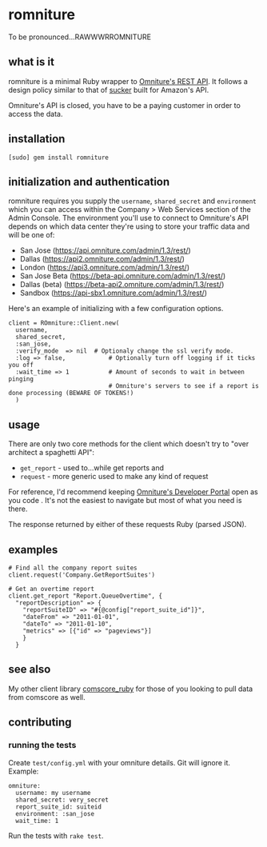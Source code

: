 # romniture
To be pronounced...RAWWWRROMNITURE

## what is it
romniture is a minimal Ruby wrapper to [Omniture's REST API](http://developer.omniture.com).  It follows a design policy similar to that of [sucker](https://rubygems.org/gems/sucker) built for Amazon's API.

Omniture's API is closed, you have to be a paying customer in order to access the data.

## installation
    [sudo] gem install romniture

## initialization and authentication
romniture requires you supply the `username`, `shared_secret` and `environment` which you can access within the Company > Web Services section of the Admin Console.  The environment you'll use to connect to Omniture's API depends on which data center they're using to store your traffic data and will be one of:

* San Jose (https://api.omniture.com/admin/1.3/rest/)
* Dallas (https://api2.omniture.com/admin/1.3/rest/)
* London (https://api3.omniture.com/admin/1.3/rest/)
* San Jose Beta (https://beta-api.omniture.com/admin/1.3/rest/)
* Dallas (beta) (https://beta-api2.omniture.com/admin/1.3/rest/)
* Sandbox (https://api-sbx1.omniture.com/admin/1.3/rest/)

Here's an example of initializing with a few configuration options.

    client = ROmniture::Client.new(
      username,
      shared_secret,
      :san_jose,
      :verify_mode	=> nil	# Optionaly change the ssl verify mode.
      :log => false,    		# Optionally turn off logging if it ticks you off
      :wait_time => 1   		# Amount of seconds to wait in between pinging
                        		# Omniture's servers to see if a report is done processing (BEWARE OF TOKENS!)
      )

## usage
There are only two core methods for the client which doesn't try to "over architect a spaghetti API":

* `get_report` - used to...while get reports and
* `request` - more generic used to make any kind of request

For reference, I'd recommend keeping [Omniture's Developer Portal](http://developer.omniture.com) open as you code .  It's not the easiest to navigate but most of what you need is there.

The response returned by either of these requests Ruby (parsed JSON).

## examples
    # Find all the company report suites
    client.request('Company.GetReportSuites')

    # Get an overtime report
    client.get_report "Report.QueueOvertime", {
      "reportDescription" => {
        "reportSuiteID" => "#{@config["report_suite_id"]}",
        "dateFrom" => "2011-01-01",
        "dateTo" => "2011-01-10",
        "metrics" => [{"id" => "pageviews"}]
        }
      }

## see also
My other client library [comscore_ruby](https://github.com/msukmanowsky/comscore_ruby) for those of you looking to pull data from comscore as well.

## contributing

### running the tests

Create `test/config.yml` with your omniture details. Git will ignore it. Example:

```
omniture:
  username: my username
  shared_secret: very_secret
  report_suite_id: suiteid
  environment: :san_jose
  wait_time: 1
```

Run the tests with `rake test`.
